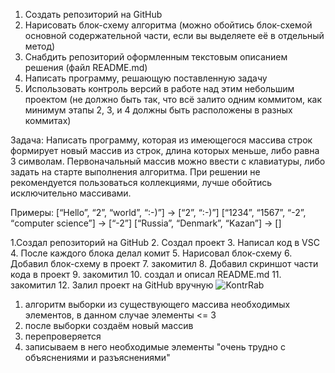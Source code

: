 1. Создать репозиторий на GitHub
2. Нарисовать блок-схему алгоритма (можно обойтись блок-схемой основной содержательной части, если вы выделяете её в отдельный метод)
3. Снабдить репозиторий оформленным текстовым описанием решения (файл README.md)
4. Написать программу, решающую поставленную задачу
5. Использовать контроль версий в работе над этим небольшим проектом (не должно быть так, что всё залито одним коммитом, как минимум этапы 2, 3, и 4 должны быть расположены в разных коммитах)

Задача: Написать программу, которая из имеющегося массива строк формирует новый массив из строк, длина которых меньше, либо равна 3 символам. Первоначальный массив можно ввести с клавиатуры, либо задать на старте выполнения алгоритма. При решении не рекомендуется пользоваться коллекциями, лучше обойтись исключительно массивами.

Примеры:
[“Hello”, “2”, “world”, “:-)”] → [“2”, “:-)”]
[“1234”, “1567”, “-2”, “computer science”] → [“-2”]
[“Russia”, “Denmark”, “Kazan”] → []

1.Создал репозиторий на GitHub
2. Создал проект
3. Написал код в VSC
4. После каждого блока делал комит
5. Нарисовал блок-схему
6. Добавил блок-схему в проект
7. закомитил
8. Добавил скриншот части кода в проект
9. закомитил
10. создал и описал README.md
11. закомитил
12. Залил проект на GitHub вручную
![KontrRab](https://github.com/NadyrStolyarov/BaseTest/assets/131809409/76432a91-5558-4c13-9447-9f0db7b5afd8)
1. алгоритм выборки из существующего массива необходимых элементов, в данном случае элементы <= 3
2. после выборки создаём новый массив
3. перепроверяется
4. записываем в него необходимые элементы
   "очень трудно с объяснениями и разъяснениями"



